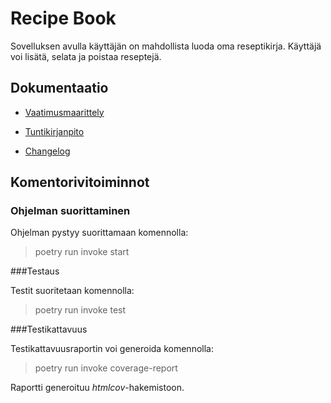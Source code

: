 # Recipe Book

Sovelluksen avulla käyttäjän on mahdollista luoda oma reseptikirja.
Käyttäjä voi lisätä, selata ja poistaa reseptejä.

## Dokumentaatio

- [Vaatimusmaarittely](https://github.com/annehavunen/ot-harjoitustyo/blob/master/dokumentaatio/vaatimusmaarittely.md)

- [Tuntikirjanpito](https://github.com/annehavunen/ot-harjoitustyo/blob/master/dokumentaatio/tuntikirjanpito.md)

- [Changelog](https://github.com/annehavunen/ot-harjoitustyo/blob/master/dokumentaatio/changelog.md)

## Komentorivitoiminnot

### Ohjelman suorittaminen

Ohjelman pystyy suorittamaan komennolla:
> poetry run invoke start

###Testaus

Testit suoritetaan komennolla:
> poetry run invoke test

###Testikattavuus

Testikattavuusraportin voi generoida komennolla:
> poetry run invoke coverage-report

Raportti generoituu *htmlcov*-hakemistoon.
